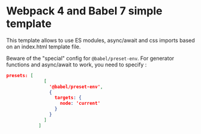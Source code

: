 # Webpack 4 and Babel 7 simple template

This template allows to use ES modules, async/await and css imports based on an index.html template file.

Beware of the "special" config for `@babel/preset-env`. For generator functions and async/await to work, you need to specify :

```json
presets: [
              [
                '@babel/preset-env',
                {
                  targets: {
                    node: 'current'
                  }
                }
              ]
            ]
```
